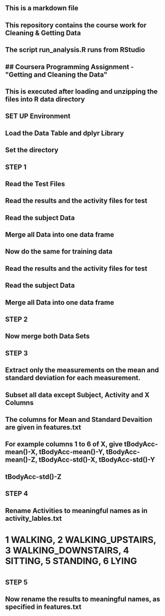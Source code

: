 ## This is a markdown file
## This repository contains the course work for Cleaning & Getting Data
## The script run_analysis.R runs from RStudio
## ## Coursera Programming Assignment - "Getting and Cleaning the Data" 
## This is executed after loading and unzipping the files into R data directory
##
## SET UP Environment
## Load the Data Table and dplyr Library
## Set the directory 
##
## STEP 1
## Read the Test Files
## Read the results and the activity files for test
## Read the subject Data
## Merge all Data into one data frame
## Now do the same for training data
## Read the results and the activity files for test
## Read the subject Data
## Merge all Data into one data frame
## 
## STEP 2
## Now merge both Data Sets
##
##
## STEP 3
## Extract only the measurements on the mean and standard deviation for each measurement. 
## Subset all data except Subject, Activity and X Columns
## The columns for Mean and Standard Devaition are given in features.txt
## For example columns 1 to 6 of X, give tBodyAcc-mean()-X, tBodyAcc-mean()-Y, tBodyAcc-mean()-Z, tBodyAcc-std()-X, tBodyAcc-std()-Y
## tBodyAcc-std()-Z
##
## STEP 4
##
## Rename Activities to meaningful names as in activity_lables.txt
# 1 WALKING, 2 WALKING_UPSTAIRS, 3 WALKING_DOWNSTAIRS, 4 SITTING, 5 STANDING, 6 LYING
#
## STEP 5
## Now rename the results to meaningful names, as specified in features.txt
##
##
